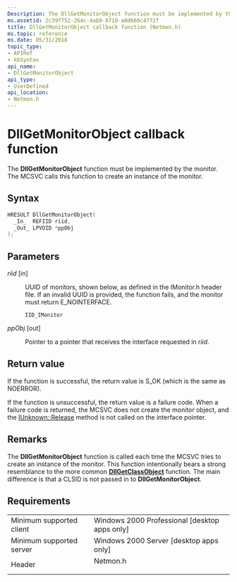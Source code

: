 ```yaml
---
Description: The DllGetMonitorObject function must be implemented by the monitor. The MCSVC calls this function to create an instance of the monitor.
ms.assetid: 2c39f752-264c-4ab9-8710-a0d660c4772f
title: DllGetMonitorObject callback function (Netmon.h)
ms.topic: reference
ms.date: 05/31/2018
topic_type: 
- APIRef
- kbSyntax
api_name: 
- DllGetMonitorObject
api_type: 
- UserDefined
api_location: 
- Netmon.h
---
```


# DllGetMonitorObject callback function

The **DllGetMonitorObject** function must be implemented by the monitor. The MCSVC calls this function to create an instance of the monitor.

## Syntax


```C++
HRESULT DllGetMonitorObject(
  _In_  REFIID riid,
  _Out_ LPVOID *ppObj
);
```



## Parameters

<dl> <dt>

*riid* \[in\]
</dt> <dd>

UUID of monitors, shown below, as defined in the IMonitor.h header file. If an invalid UUID is provided, the function fails, and the monitor must return E\_NOINTERFACE.

``` syntax
IID_IMonitor
```

</dd> <dt>

*ppObj* \[out\]
</dt> <dd>

Pointer to a pointer that receives the interface requested in *riid*.

</dd> </dl>

## Return value

If the function is successful, the return value is S\_OK (which is the same as NOERROR).

If the function is unsuccessful, the return value is a failure code. When a failure code is returned, the MCSVC does not create the monitor object, and the [IUnknown::Release](https://msdn.microsoft.com/library/ms682317(v=VS.85).aspx) method is not called on the interface pointer.

## Remarks

The **DllGetMonitorObject** function is called each time the MCSVC tries to create an instance of the monitor. This function intentionally bears a strong resemblance to the more common [**DllGetClassObject**](https://msdn.microsoft.com/library/ms680760(v=VS.85).aspx) function. The main difference is that a CLSID is not passed in to **DllGetMonitorObject**.

## Requirements



|                                     |                                                                                     |
|-------------------------------------|-------------------------------------------------------------------------------------|
| Minimum supported client<br/> | Windows 2000 Professional \[desktop apps only\]<br/>                          |
| Minimum supported server<br/> | Windows 2000 Server \[desktop apps only\]<br/>                                |
| Header<br/>                   | <dl> <dt>Netmon.h</dt> </dl> |



 

 




